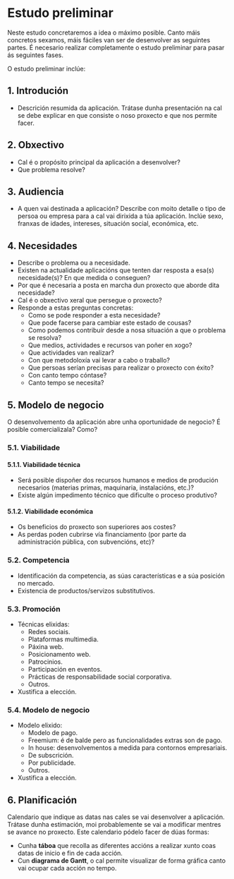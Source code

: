 # Estudo preliminar

Neste estudo concretaremos a idea o máximo posible. Canto máis concretos sexamos, máis fáciles van ser de desenvolver as seguintes partes. É necesario realizar completamente o estudo preliminar para pasar ás seguintes fases.

O estudo preliminar inclúe:

## 1. Introdución
- Descrición resumida da aplicación. Trátase dunha presentación na cal se debe explicar en que consiste o noso proxecto e que nos permite facer.

## 2. Obxectivo
- Cal é o propósito principal da aplicación a desenvolver?
- Que problema resolve?

## 3. Audiencia
- A quen vai destinada a aplicación? Describe con moito detalle o tipo de persoa ou empresa para a cal vai dirixida a túa aplicación. Inclúe sexo, franxas de idades, intereses, situación social, económica, etc.

## 4. Necesidades
- Describe o problema ou a necesidade.
- Existen na actualidade aplicacións que tenten dar resposta a esa(s) necesidade(s)? En que medida o conseguen?
- Por que é necesaria a posta en marcha dun proxecto que aborde dita necesidade?
- Cal é o obxectivo xeral que persegue o proxecto?
- Responde a estas preguntas concretas:
	- Como se pode responder a esta necesidade? 
	- Que pode facerse para cambiar este estado de cousas? 
	- Como podemos contribuír desde a nosa situación a que o problema se resolva? 
	- Que medios, actividades e recursos van poñer en xogo? 
	- Que actividades van realizar? 
	- Con que metodoloxía vai levar a cabo o traballo?  
	- Que persoas serían precisas para realizar o proxecto con éxito? 
	- Con canto tempo cóntase? 
	- Canto tempo se necesita?


## 5. Modelo de negocio 
O desenvolvemento da aplicación abre unha oportunidade de negocio? É posible comercializala? Como?

### 5.1. Viabilidade

#### 5.1.1. Viabilidade técnica
- Será posible dispoñer dos recursos humanos e medios de produción necesarios (materias primas, maquinaria, instalacións, etc.)?
- Existe algún impedimento técnico que dificulte o proceso produtivo?  

#### 5.1.2. Viabilidade económica
- Os beneficios do proxecto son superiores aos costes?
- As perdas poden cubrirse vía financiamento (por parte da administración pública, con subvencións, etc)?    

### 5.2. Competencia
- Identificación da competencia, as súas características e a súa posición no mercado.
- Existencia de productos/servizos substitutivos.

### 5.3. Promoción
- Técnicas elixidas:
	+ Redes sociais.
	+ Plataformas multimedia.
	+ Páxina web.
	+ Posicionamento web.
	+ Patrocinios.
	+ Participación en eventos.
	+ Prácticas de responsabilidade social corporativa.
	+ Outros.
- Xustifica a elección.
    
### 5.4. Modelo de negocio
- Modelo elixido: 
	+ Modelo de pago.
	+ Freemium: é de balde pero as funcionalidades extras son de pago.
	+ In house: desenvolvementos a medida para contornos empresariais.
	+ De subscrición.
	+ Por publicidade.
	+ Outros.
- Xustifica a elección.

## 6. Planificación
Calendario que indique as datas nas cales se vai desenvolver a aplicación. Trátase dunha estimación, moi probablemente se vai a modificar mentres se avance no proxecto. Este calendario pódelo facer de dúas formas:

- Cunha **táboa** que recolla as diferentes accións a realizar xunto coas datas de inicio e fin de cada acción.
- Cun **diagrama de Gantt**, o cal permite visualizar de forma gráfica canto vai ocupar cada acción no tempo.
